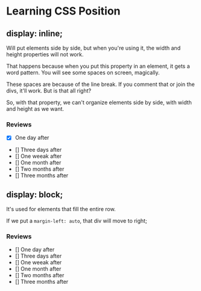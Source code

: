 # Learning CSS Position

## display: inline;

Will put elements side by side, but when you're using it, the width and height properties will not work.

That happens because when you put this property in an element, it gets a word pattern.
You will see some spaces on screen, magically.

These spaces are because of the line break. If you comment that or join the divs, it'll work. But is that all right?

So, with that property, we can't organize elements side by side, with width and height as we want.

### Reviews
- [x] One day after
- [] Three days after
- [] One weeak after
- [] One month after
- [] Two months after
- [] Three months after

## display: block;

It's used for elements that fill the entire row.

If we put a `margin-left: auto`, that div will move to right;

### Reviews
- [] One day after
- [] Three days after
- [] One weeak after
- [] One month after
- [] Two months after
- [] Three months after